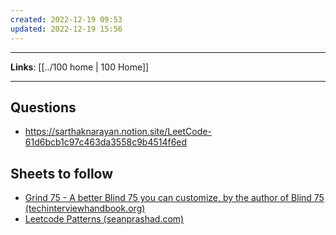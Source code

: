 ```yaml
---
created: 2022-12-19 09:53
updated: 2022-12-19 15:56
---
```

---
**Links**: [[../100 home | 100 Home]]

---
## Questions
- https://sarthaknarayan.notion.site/LeetCode-61d6bcb1c97c463da3558c9b4514f6ed

## Sheets to follow
- [Grind 75 - A better Blind 75 you can customize, by the author of Blind 75 (techinterviewhandbook.org)](https://www.techinterviewhandbook.org/grind75?difficulty=Easy&difficulty=Medium&weeks=5&hours=40)
- [Leetcode Patterns (seanprashad.com)](https://seanprashad.com/leetcode-patterns/)